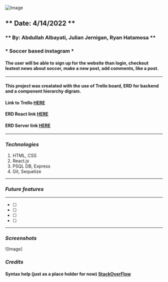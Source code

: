 ![Image](https://i.ibb.co/mFbBCY8/logo.png)
## ** Date: 4/14/2022 **
### ** By: Abdullah Albayati, Julian Jernigan, Ryan Hatamosa **
### * Soccer based instagram *
#### The user will be able to sign up for the website than login, checkout leatest news about soccer, make a new post, add comments, like a post.

***
#### This project was creatated with the use of Trello board, ERD for backend and a component hierarchy digram.
#### Link to Trello [HERE](https://trello.com/b/AGOxGO5M/soccergram-app)
#### ERD React link [HERE](https://drive.google.com/file/d/1_AJc_x5UaSoUaf5GGcFmWlFSG17DnZYY/view)
#### ERD Server link [HERE](https://drive.google.com/file/d/1_AJc_x5UaSoUaf5GGcFmWlFSG17DnZYY/view)
***
### *Technologies*

1. HTML, CSS
2. React.js
3. PSQL DB, Express
4. Git, Sequelize
***
### *Future features*
***
- [ ]
- [ ] 
- [ ] 
- [ ]
***

### *Screenshots* 

![Image]

### *Credits*
#### Syntax help (just as a place holder for now) [StackOverFlow](https://stackoverflow.com/)